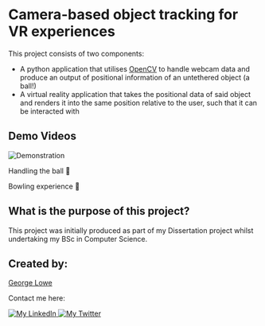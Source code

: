 # Camera-based object tracking for VR experiences

This project consists of two components:

- A python application that utilises [OpenCV](https://opencv.org/) to handle webcam data and produce an output of positional information of an untethered object (a ball!)
- A virtual reality application that takes the positional data of said object and renders it into the same position relative to the user, such that it can be interacted with

## Demo Videos

![Demonstration](https://media.giphy.com/media/3o72FkiKGMGauydfyg/giphy.gif)


Handling the ball 🎾 

Bowling experience 🎳 

## What is the purpose of this project?

This project was initially produced as part of my Dissertation project whilst undertaking my BSc in Computer Science.

## Created by:

[George Lowe](https://github.com/georgelowe)

Contact me here:

<p align="left">
  <a href="https://www.linkedin.com/in/george-lowe/"> 
    <img alt="My LinkedIn" src="https://img.shields.io/badge/-LinkedIn-0072b1?style=flat&logo=Linkedin&logoColor=white" />
  </a>
  <a href="https://twitter.com/gloweio"> 
    <img alt="My Twitter" src="https://img.shields.io/badge/-Twitter-00acee?style=flat&logo=Twitter&logoColor=white" />
  </a>
</p>

